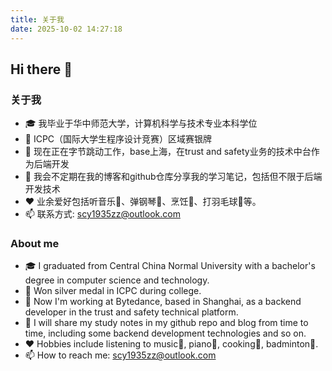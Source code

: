 ```yaml
---
title: 关于我
date: 2025-10-02 14:27:18
---
```


## Hi there 👋

<!--
**1935Zz/1935Zz** is a ✨ _special_ ✨ repository because its `README.md` (this file) appears on your GitHub profile.

Here are some ideas to get you started:

- 🔭 I’m currently working on ...
- 🌱 I’m currently learning ...
- 👯 I’m looking to collaborate on ...
- 🤔 I’m looking for help with ...
- 💬 Ask me about ...
- 📫 How to reach me: ...
- 😄 Pronouns: ...
- ⚡ Fun fact: ...
-->
### 关于我

- 🎓 我毕业于华中师范大学，计算机科学与技术专业本科学位
- 🥈 ICPC（国际大学生程序设计竞赛）区域赛银牌
- 🔭 现在正在字节跳动工作，base上海，在trust and safety业务的技术中台作为后端开发
- 🌱 我会不定期在我的博客和github仓库分享我的学习笔记，包括但不限于后端开发技术
- ❤️ 业余爱好包括听音乐🎵、弹钢琴🎹、烹饪🍳、打羽毛球🏸等。
- 📫 联系方式: scy1935zz@outlook.com

### About me

- 🎓 I graduated from Central China Normal University with a bachelor's degree in computer science and technology. 
- 🥈 Won silver medal in ICPC during college.
- 🔭 Now I'm working at Bytedance, based in Shanghai, as a backend developer in the trust and safety technical platform.
- 🌱 I will share my study notes in my github repo and blog from time to time, including some backend development technologies and so on.
- ❤️ Hobbies include listening to music🎵, piano🎹, cooking🍳, badminton🏸.
- 📫 How to reach me: scy1935zz@outlook.com
